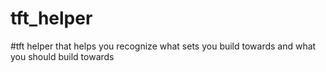# tft_helper

#tft helper that helps you recognize what sets you build towards and what you should build towards
